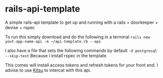 # rails-api-template
A simple rails-api template to get up and running with a rails + doorkeeper + devise + rspec

To run this simply download and do the following in a terminal
`rails new yout-app-name-api -m ~/api-template.rb --api`

I also have a file that sets the following commands by default
`-d postgresql`
`--skip-test` Because I install rspec in the template

This comes will install access tokens and refresh tokens for your front end. I advise to use [Kitsu](https://github.com/wopian/kitsu/tree/master/packages/kitsu) to intercat with this api.
